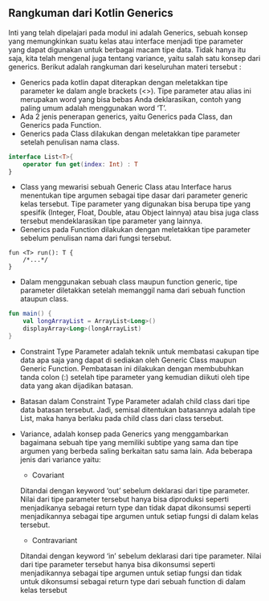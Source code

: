## Rangkuman dari Kotlin Generics

Inti yang telah dipelajari pada modul ini adalah Generics, sebuah konsep yang memungkinkan suatu kelas atau interface menjadi tipe parameter yang dapat digunakan untuk berbagai macam tipe data. Tidak hanya itu saja, kita telah mengenal juga tentang variance, yaitu salah satu konsep dari generics. Berikut adalah rangkuman dari keseluruhan materi tersebut :

* Generics pada kotlin dapat diterapkan dengan meletakkan tipe parameter ke dalam angle brackets (<>). Tipe parameter atau alias ini merupakan word yang bisa bebas Anda deklarasikan, contoh yang paling umum adalah menggunakan word  ‘T’.
* Ada 2 jenis penerapan generics, yaitu Generics pada Class, dan Generics pada Function.
* Generics pada Class dilakukan dengan meletakkan tipe parameter setelah penulisan nama class.
```kotlin
interface List<T>{
    operator fun get(index: Int) : T
}
```
* Class yang mewarisi sebuah Generic Class atau Interface harus menentukan tipe argumen sebagai tipe dasar dari parameter generic kelas tersebut. Tipe parameter yang digunakan bisa berupa tipe yang spesifik (Integer, Float, Double, atau Object lainnya) atau bisa juga class tersebut mendeklarasikan tipe parameter yang lainnya.
* Generics pada Function dilakukan dengan meletakkan tipe parameter sebelum penulisan nama dari fungsi tersebut.
```text
fun <T> run(): T {
    /*...*/
}
```
* Dalam menggunakan sebuah class maupun function generic, tipe parameter diletakkan setelah memanggil nama dari sebuah function ataupun class.
```kotlin
fun main() {
    val longArrayList = ArrayList<Long>()
    displayArray<Long>(longArrayList)
}
```
* Constraint Type Parameter adalah teknik untuk membatasi cakupan tipe data apa saja yang dapat di sediakan oleh Generic Class maupun Generic Function. Pembatasan ini dilakukan dengan membubuhkan tanda colon (:) setelah tipe parameter yang kemudian diikuti oleh tipe data yang akan dijadikan batasan.
* Batasan dalam Constraint Type Parameter adalah child class dari tipe data batasan tersebut. Jadi, semisal ditentukan batasannya adalah tipe List, maka hanya berlaku pada child class dari class tersebut.
* Variance, adalah konsep pada Generics yang menggambarkan bagaimana sebuah tipe yang memiliki subtipe yang sama dan tipe argumen yang berbeda saling berkaitan satu sama lain. Ada beberapa jenis dari variance yaitu:

  * Covariant
  
  Ditandai dengan keyword ‘out’ sebelum deklarasi dari tipe parameter. Nilai dari tipe parameter tersebut hanya bisa diproduksi seperti menjadikanya sebagai return type dan tidak dapat dikonsumsi seperti menjadikannya sebagai tipe argumen untuk setiap fungsi di dalam kelas tersebut.

  * Contravariant
  
  Ditandai dengan keyword ‘in’ sebelum deklarasi dari tipe parameter. Nilai dari tipe parameter tersebut hanya bisa dikonsumsi seperti menjadikannya sebagai tipe argumen untuk setiap fungsi dan tidak untuk dikonsumsi sebagai return type dari sebuah function di dalam kelas tersebut 